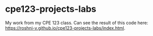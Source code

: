 # cpe123-projects-labs

My work from my CPE 123 class. Can see the result of this code here: https://roshni-v.github.io/cpe123-projects-labs/index.html.

